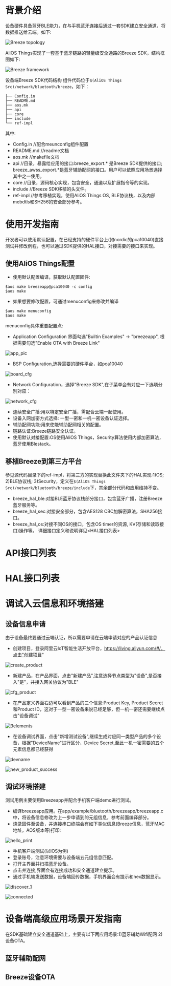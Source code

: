 # 背景介绍
设备硬件具备蓝牙BLE能力，在与手机蓝牙连接后通过一套SDK建立安全通道，将数据推送给云端。如下:

![Breeze topology](https://img.alicdn.com/tfs/TB1mKLyOSzqK1RjSZFjXXblCFXa-516-208.png)

AliOS Things实现了一套基于蓝牙链路的轻量级安全通路的Breeze SDK，结构框图如下:

![Breeze framework](https://img.alicdn.com/tfs/TB1pxjzONTpK1RjSZFMXXbG_VXa-1094-728.png)

设备端Breeze SDK代码结构
组件代码位于`$(AliOS Things Src)/network/bluetooth/breeze`，如下：
```.
├── Config.in
├── README.md
├── aos.mk
├── api
├── core
├── include
└── ref-impl
```

其中:
* Config.in //配合meunconfig组件配置
* README.md //readme文档
* aos.mk //makefile文档
* api //目录，暴露给应用的接口:breeze_export.* 是Breeze SDK提供的接口; breeze_awss_export.*是蓝牙辅助配网的接口。用户可以依照应用场景选择其中之一使用。
* core //目录，源码核心实现，包含安全，通道以及扩展指令等的实现。
* include //Breeze SDK移植的头文件。
* ref-impl //参考移植实现，使用AliOS Things OS, BLE协议栈，以及内部mebdtls和SH256的安全部分参考。

# 使用开发指南
开发者可以使用默认配置，在已经支持的硬件平台上(如nordic的pca10040)直接测试并修改例程，也可以通过SDK提供的HAL接口，对接需要的接口来实现。
## 使用AliOS Things配置
* 使用默认配置编译，获取默认配置固件:
```
$aos make breezeapp@pca10040 -c config
$aos make 
```
* 如果想要修改配置，可通过menuconfig来修改并编译
```
$aos make menuconfig
$aos make
```
menuconfig具体重要配置点:
* Application Configuration 界面勾选"Builtin Examples" -> "breezeapp", 根据需要勾选"Enable OTA with Breeze Link"

![app_pic](https://img.alicdn.com/tfs/TB1s_fEOHrpK1RjSZTEXXcWAVXa-970-784.png)

* BSP Configuration,选择需要的硬件平台，如pca10040

![board_cfg](https://img.alicdn.com/tfs/TB107PEOMHqK1RjSZFEXXcGMXXa-932-766.png)

* Network Configuration，选择"Breeze SDK",在子菜单会有对应一下选项分别对应：

![network_cfg](https://img.alicdn.com/tfs/TB1koPyOH2pK1RjSZFsXXaNlXXa-925-733.png)

* 连续安全广播:用以特定安全广播，需配合云端一起使用。
* 设备入网加密方式选择: 一型一密和一机一密设备认证选择。
* 辅助配网功能:用来使能辅助配网相关的配置。
* 链路认证:Breeze链路安全认证。
* 使用默认对接配置:OS使用AliOS Things，Security算法使用内部加密算法，蓝牙使用Blestack。

## 移植Breeze到第三方平台
参见源代码目录下的ref-impl，将第三方的实现替换此文件夹下的HAL实现:1)OS; 2)BLE协议栈; 3)Security，定义在`$(AliOS Things Src)/network/bluetooth/breeze/include`下，其余部分代码和应用维持不变。
* breeze_hal_ble:对接BLE蓝牙协议栈部分接口，包含蓝牙广播，注册Breeze蓝牙服务等。
* breeze_hal_sec:对接安全部分，包含AES128 CBC加解密算法，SHA256接口。
* breeze_hal_os:对接不同OS的接口，包含OS timer的资源, KV(存储和读取接口)操作等。
详细接口定义和说明详见<HAL接口列表>

# API接口列表


# HAL接口列表


# 调试入云信息和环境搭建
## 设备信息申请
由于设备最终要通过云端认证，所以需要申请在云端申请对应的产品认证信息
* 创建项目，登录阿里云IoT智能生活开放平台，https://living.aliyun.com/#/，点击"创建项目"

![create_product](https://img.alicdn.com/tfs/TB1HlfAOOrpK1RjSZFhXXXSdXXa-2366-1054.png)

* 新建产品，在产品界面，点击"新建产品",注意选择节点类型为"设备",是否接入"是"，并接入网关协议为"BLE"

![cfg_product](https://img.alicdn.com/tfs/TB1K6bGOFzqK1RjSZFCXXbbxVXa-1910-1360.png)

* 在产品定义界面右边可以看到产品的三个信息:Product Key, Product Secret和Product ID，这对于一型一密设备来说已经足够，但一机一密还需要继续点击"设备调试"

![3elements](https://img.alicdn.com/tfs/TB1hgS4OSzqK1RjSZPcXXbTepXa-2580-1300.png)

* 在设备调试界面，点击"新增测试设备",继续生成对应同一类型产品的多个设备，根据"DeviceName"进行区分，Device Secret,至此一机一密需要的五个元素信息都已经获得

![devname](https://img.alicdn.com/tfs/TB14SjDOFzqK1RjSZFoXXbfcXXa-2432-1256.png)

![new_product_success](https://img.alicdn.com/tfs/TB1s8zHOQPoK1RjSZKbXXX1IXXa-750-407.jpg)

## 调试环境搭建
测试用例主要使用Breezeapp并配合手机客户端demo进行测试。
* 编译breezeapp应用。在app/example/bluetooth/breezeapp/breezeapp.c中，将设备信息修改为上一步申请到的元组信息，参考前面编译部分。
* 烧录固件至设备，并连接串口终端会有如下类似信息(Breeze信息，蓝牙MAC地址，AOS版本等)打印:

![hello_print](https://img.alicdn.com/tfs/TB1lijEOMHqK1RjSZFPXXcwapXa-1244-302.png)

* 手机客户端测试(以IOS为例)
 * 登录账号，注意环境需要与设备端五元组信息匹配。
 * 打开主界面并扫描蓝牙设备。
 * 点击并连接,界面会有连接成功和安全通道建立提示。
 * 通过手机端发送数据，设备端回传数据，手机界面会有提示和hex数据显示。

![discover_1](https://img.alicdn.com/tfs/TB1alTtOSrqK1RjSZK9XXXyypXa-936-1620.png)

![connected](https://img.alicdn.com/tfs/TB1_mfwOSzqK1RjSZPxXXc4tVXa-928-1616.png)

# 设备端高级应用场景开发指南
在SDK基础建立安全通道基础上，主要有以下两应用场景:1)蓝牙辅助Wifi配网  2)设备OTA。

## 蓝牙辅助配网

## Breeze设备OTA